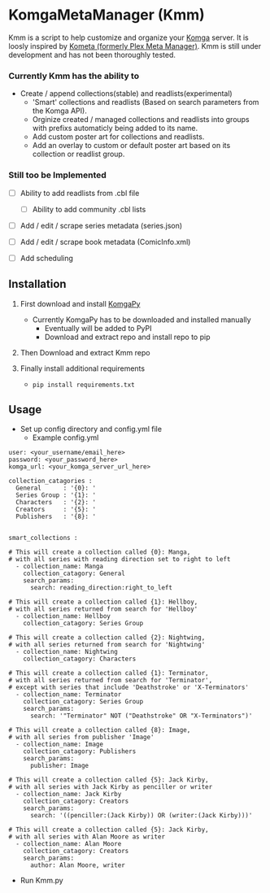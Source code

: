 # KomgaMetaManager (Kmm) 

Kmm is a script to help customize and organize your [Komga](https://komga.org/) server. It is loosly inspired by [Kometa (formerly Plex Meta Manager)](https://kometa.wiki/en/latest/). Kmm is still under development and has not been thoroughly tested. 

### Currently Kmm has the ability to
- Create / append collections(stable) and readlists(experimental)
    - 'Smart' collections and readlists (Based on search parameters from the Komga API).
    - Orginize created / managed collections and readlists into groups with prefixs automaticly being added to its name.
    - Add custom poster art for collections and readlists.
    - Add an overlay to custom or default poster art based on its collection or readlist group.



### Still too be Implemented
- [ ] Ability to add readlists from .cbl file
    - [ ] Ability to add community .cbl lists
- [ ] Add / edit / scrape series metadata (series.json)
- [ ] Add / edit / scrape book metadata (ComicInfo.xml)
- [ ] Add scheduling




## **Installation**
1. First download and install [KomgaPy](https://github.com/Lerch4/KomgaPy)
    - Currently KomgaPy has to be downloaded and installed manually
	    - Eventually will be added to PyPI
        - Download and extract repo and install repo to pip

2. Then Download and extract Kmm repo 
3. Finally install additional requirements
    - `pip install requirements.txt`

## **Usage**
- Set up config directory and config.yml file
    - Example config.yml
```
user: <your_username/email_here>
password: <your_password_here>
komga_url: <your_komga_server_url_here>

collection_catagories : 
  General      : '{0}: '
  Series Group : '{1}: '
  Characters   : '{2}: '
  Creators     : '{5}: '
  Publishers   : '{8}: '


smart_collections : 

# This will create a collection called {0}: Manga,
# with all series with reading direction set to right to left 
  - collection_name: Manga
    collection_catagory: General
    search_params:
      search: reading_direction:right_to_left

# This will create a collection called {1}: Hellboy,
# with all series returned from search for 'Hellboy' 
  - collection_name: Hellboy
    collection_catagory: Series Group

# This will create a collection called {2}: Nightwing,
# with all series returned from search for 'Nightwing' 
  - collection_name: Nightwing
    collection_catagory: Characters

# This will create a collection called {1}: Terminator,
# with all series returned from search for 'Terminator',
# except with series that include 'Deathstroke' or 'X-Terminators'
  - collection_name: Terminator
    collection_catagory: Series Group
    search_params: 
      search: '"Terminator" NOT ("Deathstroke" OR "X-Terminators")'

# This will create a collection called {8}: Image,
# with all series from publisher 'Image'
  - collection_name: Image
    collection_catagory: Publishers
    search_params:
      publisher: Image

# This will create a collection called {5}: Jack Kirby,
# with all series with Jack Kirby as penciller or writer
  - collection_name: Jack Kirby
    collection_catagory: Creators
    search_params:
      search: '((penciller:(Jack Kirby)) OR (writer:(Jack Kirby)))'

# This will create a collection called {5}: Jack Kirby,
# with all series with Alan Moore as writer
  - collection_name: Alan Moore
    collection_catagory: Creators
    search_params:
      author: Alan Moore, writer 
```
    
- Run Kmm.py

<!-- See [docs](./docs/) for further usage examples. -->
